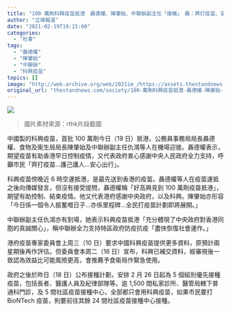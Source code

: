 ```yaml
---
title: "100 萬劑科興疫苗抵港　聶德權、陳肇始、中聯辦副主任「接機」　聶：齊打疫苗、安心出行"
author: "立場報道"
date: "2021-02-19T19:15:00"
categories:
  - "社會"
tags:
  - "聶德權"
  - "陳肇始"
  - "中聯辦"
  - "科興疫苗"
topics: []
image: "http://web.archive.org/web/2021im_/https://assets.thestandnews.com/media/photos/yip-33_BKhN6_oGAmxeN.png"
original_url: "thestandnews.com/society/100-萬劑科興疫苗抵港-聶德權-陳肇始-中聯辦副主任-接機-聶-齊打疫苗-安心出行"
---
```

![](http://web.archive.org/web/2021im_/https://assets.thestandnews.com/media/photos/yip-33_BKhN6_oGAmxeN.png)
> 圖片素材來源：rthk片段截圖

中國製的科興疫苗，首批 100 萬劑今日（19 日）抵港，公務員事務局局長聶德權、食物及衞生局局長陳肇始及中聯辦副主任仇鴻等人在機場迎接。聶德權表示，期望疫苗有助香港早日控制疫情，又代表政府衷心感謝中央人民政府全力支持，呼籲市民「齊打疫苗…護己護人…安心出行」。

科興疫苗傍晚近 6 時空運抵港，是最先送到香港的疫苗。聶德權等人在疫苗運抵之後向傳媒發言，但沒有接受提問，聶德權稱「好高興見到 100 萬劑疫苗抵港」，期望有助控制、結束疫情。他又代表港府感謝中央政府，以及科興。陳肇始亦形容「今日係一個令人振奮嘅日子…亦係里程碑…全民打疫苗計劃即將展開。」

中聯辦副主任仇鴻亦有到場，她表示科興疫苗抵港「充分體現了中央政府對香港同胞的真誠關心」，稱中聯辦全力支持特區政府防疫抗疫「盡快恢復社會運作。」

港府疫苗專家委員會上周三（10 日）要求中國科興疫苗提供更多資料，原預計兩星期後再作評估。但委員會本周二（16 日）宣布，科興已補交資料，經審視後一致認為效益比可能風險更高，會推薦予食衞局作緊急使用。

政府之後於昨日（18 日）公布接種計劃，安排 2 月 26 日起為 5 個組別優先接種疫苗，包括長者、醫護人員及紀律部隊等。逾 1,500 間私家診所、醫管局轄下普通科門診，及 5 間社區疫苗接種中心，全部都只會用科興疫苗，如果市民要打 BioNTech 疫苗，則要前往其餘 24 間社區疫苗接種中心接種。